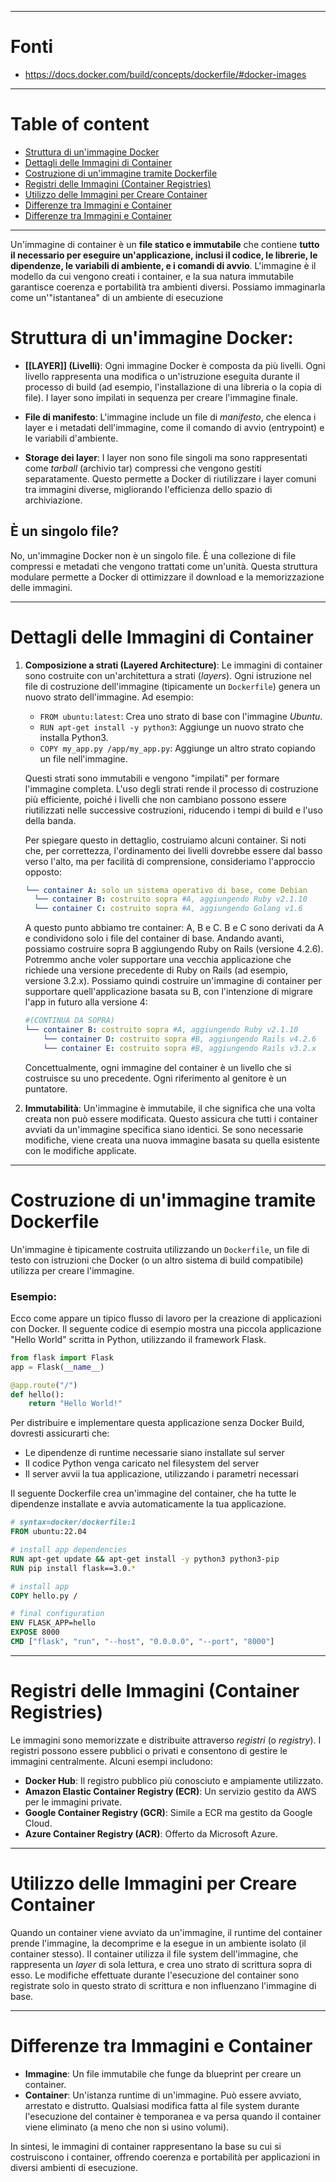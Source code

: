 ***
# Fonti
- https://docs.docker.com/build/concepts/dockerfile/#docker-images
  
***
# Table of content
- [Struttura di un'immagine Docker](#struttura-di-un'immagine-docker)
- [Dettagli delle Immagini di Container](#dettagli-delle-immagini-di-container)
- [Costruzione di un'immagine tramite Dockerfile](#Costruzione-di-un'immagine-tramite-Dockerfile)
- [Registri delle Immagini (Container Registries)](Registri-delle-Immagini-(Container-Registries))
- [Utilizzo delle Immagini per Creare Container](#Utilizzo-delle-Immagini-per-Creare-Container)
- [Differenze tra Immagini e Container](Differenze-tra-Immagini-e-Container)
- [Differenze tra Immagini e Container]()

***

Un'immagine di container è un **file statico e immutabile** che contiene **tutto il necessario per eseguire un'applicazione, inclusi il codice, le librerie, le dipendenze, le variabili di ambiente, e i comandi di avvio**. L'immagine è il modello da cui vengono creati i container, e la sua natura immutabile garantisce coerenza e portabilità tra ambienti diversi.
Possiamo immaginarla come un'"istantanea" di un ambiente di esecuzione

# Struttura di un'immagine Docker:
- **[[LAYER]] (Livelli)**: Ogni immagine Docker è composta da più livelli. Ogni livello rappresenta una modifica o un'istruzione eseguita durante il processo di build (ad esempio, l'installazione di una libreria o la copia di file). I layer sono impilati in sequenza per creare l'immagine finale.
    
- **File di manifesto**: L'immagine include un file di _manifesto_, che elenca i layer e i metadati dell'immagine, come il comando di avvio (entrypoint) e le variabili d'ambiente.
    
- **Storage dei layer**: I layer non sono file singoli ma sono rappresentati come _tarball_ (archivio tar) compressi che vengono gestiti separatamente. Questo permette a Docker di riutilizzare i layer comuni tra immagini diverse, migliorando l'efficienza dello spazio di archiviazione.
  
## È un singolo file?
No, un'immagine Docker non è un singolo file. È una collezione di file compressi e metadati che vengono trattati come un'unità. Questa struttura modulare permette a Docker di ottimizzare il download e la memorizzazione delle immagini.


***

# Dettagli delle Immagini di Container
1.  **Composizione a strati (Layered Architecture)**: Le immagini di container sono costruite con un'architettura a strati (_layers_). Ogni istruzione nel file di costruzione dell'immagine (tipicamente un `Dockerfile`) genera un nuovo strato dell'immagine. Ad esempio:
   
    - `FROM ubuntu:latest`: Crea uno strato di base con l'immagine _Ubuntu_.
    -  `RUN apt-get install -y python3`: Aggiunge un nuovo strato che installa Python3.
    - `COPY my_app.py /app/my_app.py`: Aggiunge un altro strato copiando un file nell'immagine.
      
    Questi strati sono immutabili e vengono "impilati" per formare l'immagine completa. L'uso degli strati rende il processo di costruzione più efficiente, poiché i livelli che non cambiano possono essere riutilizzati nelle successive costruzioni, riducendo i tempi di build e l'uso della banda.
    
    Per spiegare questo in dettaglio, costruiamo alcuni container. Si noti che, per correttezza, l'ordinamento dei livelli dovrebbe essere dal basso verso l'alto, ma per facilità di comprensione, consideriamo l'approccio opposto:
    
    ```YAML
    └── container A: solo un sistema operativo di base, come Debian
      └── container B: costruito sopra #A, aggiungendo Ruby v2.1.10
      └── container C: costruito sopra #A, aggiungendo Golang v1.6
    ```
	
	A questo punto abbiamo tre container: A, B e C. 
	B e C sono derivati da A e condividono solo i file del container di base. Andando avanti,  possiamo costruire sopra B aggiungendo Ruby on Rails (versione 4.2.6). Potremmo anche voler supportare una vecchia applicazione che richiede una versione precedente di Ruby on Rails (ad esempio, versione 3.2.x). Possiamo quindi costruire un'immagine di container per supportare quell'applicazione basata su B, con l'intenzione di migrare l'app in futuro alla versione 4:
	
    ```YAML
    #(CONTINUA DA SOPRA)
	└── container B: costruito sopra #A, aggiungendo Ruby v2.1.10         
		└── container D: costruito sopra #B, aggiungendo Rails v4.2.6       
		└── container E: costruito sopra #B, aggiungendo Rails v3.2.x
    ```
    Concettualmente, ogni immagine del container è un livello che si costruisce su uno precedente. Ogni riferimento al genitore è un puntatore.



2.  **Immutabilità**: Un'immagine è immutabile, il che significa che una volta creata non può essere modificata. Questo assicura che tutti i container avviati da un'immagine specifica siano identici. Se sono necessarie modifiche, viene creata una nuova immagine basata su quella esistente con le modifiche applicate.


***

# Costruzione di un'immagine tramite Dockerfile
Un'immagine è tipicamente costruita utilizzando un `Dockerfile`, un file di testo con istruzioni che Docker (o un altro sistema di build compatibile) utilizza per creare l'immagine.

### Esempio: 
Ecco come appare un tipico flusso di lavoro per la creazione di applicazioni con Docker.
Il seguente codice di esempio mostra una piccola applicazione "Hello World" scritta in Python, utilizzando il framework Flask.
```python
from flask import Flask
app = Flask(__name__)

@app.route("/")
def hello():
    return "Hello World!"
```

Per distribuire e implementare questa applicazione senza Docker Build, dovresti assicurarti che:

- Le dipendenze di runtime necessarie siano installate sul server
- Il codice Python venga caricato nel filesystem del server
- Il server avvii la tua applicazione, utilizzando i parametri necessari


Il seguente Dockerfile crea un'immagine del container, che ha tutte le dipendenze installate e avvia automaticamente la tua applicazione.
```dockerfile
# syntax=docker/dockerfile:1
FROM ubuntu:22.04

# install app dependencies
RUN apt-get update && apt-get install -y python3 python3-pip
RUN pip install flask==3.0.*

# install app
COPY hello.py /

# final configuration
ENV FLASK_APP=hello
EXPOSE 8000
CMD ["flask", "run", "--host", "0.0.0.0", "--port", "8000"]
```

***

# Registri delle Immagini (Container Registries)
Le immagini sono memorizzate e distribuite attraverso _registri_ (o _registry_). I registri possono essere pubblici o privati e consentono di gestire le immagini centralmente. Alcuni esempi includono:

- **Docker Hub**: Il registro pubblico più conosciuto e ampiamente utilizzato.
- **Amazon Elastic Container Registry (ECR)**: Un servizio gestito da AWS per le immagini private.
- **Google Container Registry (GCR)**: Simile a ECR ma gestito da Google Cloud.
- **Azure Container Registry (ACR)**: Offerto da Microsoft Azure.


***

# Utilizzo delle Immagini per Creare Container
Quando un container viene avviato da un'immagine, il runtime del container prende l'immagine, la decomprime e la esegue in un ambiente isolato (il container stesso). Il container utilizza il file system dell'immagine, che rappresenta un _layer_ di sola lettura, e crea uno strato di scrittura sopra di esso. Le modifiche effettuate durante l'esecuzione del container sono registrate solo in questo strato di scrittura e non influenzano l'immagine di base.

***

# Differenze tra Immagini e Container
- **Immagine**: Un file immutabile che funge da blueprint per creare un container.
- **Container**: Un'istanza runtime di un'immagine. Può essere avviato, arrestato e distrutto. Qualsiasi modifica fatta al file system durante l'esecuzione del container è temporanea e va persa quando il container viene eliminato (a meno che non si usino volumi).


In sintesi, le immagini di container rappresentano la base su cui si costruiscono i container, offrendo coerenza e portabilità per applicazioni in diversi ambienti di esecuzione.
